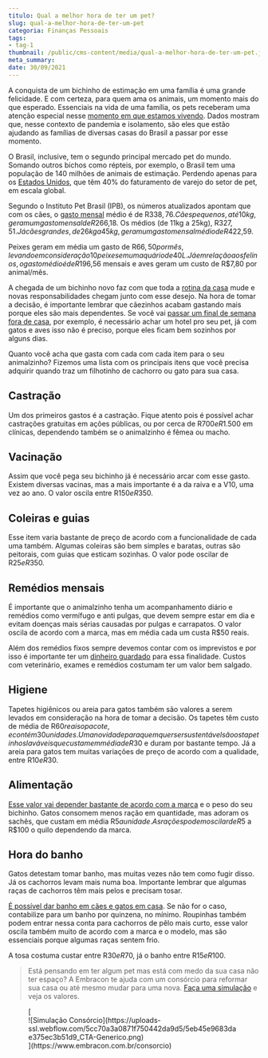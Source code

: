 ```yaml
---
titulo: Qual a melhor hora de ter um pet?
slug: qual-a-melhor-hora-de-ter-um-pet
categoria: Finanças Pessoais
tags:
- tag-1
thumbnail: /public/cms-content/media/qual-a-melhor-hora-de-ter-um-pet.jpg
meta_summary: 
date: 30/09/2021
---
```

A conquista de um bichinho de estimação em uma família é uma grande felicidade. E com certeza, para quem ama os animais, um momento mais do que esperado. Essenciais na vida de uma família, os pets receberam uma atenção especial nesse [momento em que estamos vivendo](https://www.embracon.com.br/blog/habitos-de-consumo-antes-durante-e-pos-pandemia). Dados mostram que, nesse contexto de pandemia e isolamento, são eles que estão ajudando as famílias de diversas casas do Brasil a passar por esse momento.

O Brasil, inclusive, tem o segundo principal mercado pet do mundo. Somando outros bichos como répteis, por exemplo, o Brasil tem uma população de 140 milhões de animais de estimação. Perdendo apenas para os [Estados Unidos](https://www.embracon.com.br/blog/quais-as-maiores-vantagens-de-fazer-intercambio-nos-eua), que têm 40% do faturamento de varejo do setor de pet, em escala global.

Segundo o Instituto Pet Brasil (IPB), os números atualizados apontam que com os cães, o [gasto mensal](https://www.embracon.com.br/blog/como-identificar-e-eliminar-gastos-desnecessarios) médio é de R$338,76. Cães pequenos, até 10 kg, geram um gasto mensal de R$266,18. Os médios (de 11kg a 25kg), R$327,51. Já cães grandes, de 26kg a 45kg, geram um gasto mensal médio de R$422,59.

Peixes geram em média um gasto de R$66,50 por mês, levando em consideração 10 peixes em um aquário de 40 L. Já em relação aos felinos, o gasto médio é de R$196,56 mensais e aves geram um custo de R$7,80 por animal/mês.

A chegada de um bichinho novo faz com que toda a [rotina da casa](https://www.embracon.com.br/blog/home-office-5-dicas-para-manter-o-cantinho-de-trabalho-organizado) mude e novas responsabilidades chegam junto com esse desejo. Na hora de tomar a decisão, é importante lembrar que cãezinhos acabam gastando mais porque eles são mais dependentes. Se você vai [passar um final de semana fora de casa](https://www.embracon.com.br/blog/posso-levar-o-pet-numa-viagem-de-aviao), por exemplo, é necessário achar um hotel pro seu pet, já com gatos e aves isso não é preciso, porque eles ficam bem sozinhos por alguns dias.

Quanto você acha que gasta com cada com cada item para o seu animalzinho? Fizemos uma lista com os principais itens que você precisa adquirir quando traz um filhotinho de cachorro ou gato para sua casa.

Castração
---------

Um dos primeiros gastos é a castração. Fique atento pois é possível achar castrações gratuitas em ações públicas, ou por cerca de R$700 e R$1.500 em clínicas, dependendo também se o animalzinho é fêmea ou macho.

Vacinação
---------

Assim que você pega seu bichinho já é necessário arcar com esse gasto. Existem diversas vacinas, mas a mais importante é a da raiva e a V10, uma vez ao ano. O valor oscila entre R$150 e R$350.

Coleiras e guias 
-----------------

Esse item varia bastante de preço de acordo com a funcionalidade de cada uma também. Algumas coleiras são bem simples e baratas, outras são peitorais, com guias que esticam sozinhas. O valor pode oscilar de R$25 e R$350.

Remédios mensais
----------------

É importante que o animalzinho tenha um acompanhamento diário e remédios como vermífugo e anti pulgas, que devem sempre estar em dia e evitam doenças mais sérias causadas por pulgas e carrapatos. O valor oscila de acordo com a marca, mas em média cada um custa R$50 reais.

Além dos remédios fixos sempre devemos contar com os imprevistos e por isso é importante ter um [dinheiro guardado](https://www.embracon.com.br/blog/reserva-financeira-como-preparar-a-sua) para essa finalidade. Custos com veterinário, exames e remédios costumam ter um valor bem salgado.

Higiene
-------

Tapetes higiênicos ou areia para gatos também são valores a serem levados em consideração na hora de tomar a decisão. Os tapetes têm custo de média de R$60 reais o pacote, e contém 30 unidades. Uma novidade para quem quer ser sustentável são os tapetinhos laváveis que custam em média de R$30 e duram por bastante tempo. Já a areia para gatos tem muitas variações de preço de acordo com a qualidade, entre R$10 e R$30.

Alimentação
-----------

[Esse valor vai depender bastante de acordo com a marca](https://www.embracon.com.br/blog/quais-sao-as-despesas-superfluas-que-podem-ser-cortadas-do-dia-a-dia) e o peso do seu bichinho. Gatos consomem menos ração em quantidade, mas adoram os sachês, que custam em média R$5 a unidade. As rações podem oscilar de R$5 a R$100 o quilo dependendo da marca.

Hora do banho
-------------

Gatos detestam tomar banho, mas muitas vezes não tem como fugir disso. Já os cachorros levam mais numa boa. Importante lembrar que algumas raças de cachorros têm mais pelos e precisam tosar.

[É possível dar banho em cães e gatos em casa](https://www.embracon.com.br/blog/5-dicas-indispensaveis-para-voce-economizar-energia-eletrica). Se não for o caso, contabilize para um banho por quinzena, no mínimo. Roupinhas também podem entrar nessa conta para cachorros de pêlo mais curto, esse valor oscila também muito de acordo com a marca e o modelo, mas são essenciais porque algumas raças sentem frio.

A tosa costuma custar entre R$30 e R$70, já o banho entre R$15 e R$100.

> Está pensando em ter algum pet mas está com medo da sua casa não ter espaço? A Embracon te ajuda com um consórcio para reformar sua casa ou até mesmo mudar para uma nova. [Faça uma simulação](https://www.embracon.com.br/consorcio) e veja os valores.

<figure class="w-richtext-figure-type-image w-richtext-align-center">[<div>![Simulação Consórcio](https://uploads-ssl.webflow.com/5cc70a3a0871f750442da9d5/5eb45e9683dae375ec3b51d9_CTA-Generico.png)</div>](https://www.embracon.com.br/consorcio)</figure>
